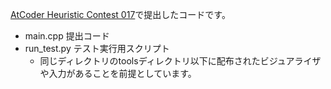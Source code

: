 [AtCoder Heuristic Contest 017](https://atcoder.jp/contests/ahc017)で提出したコードです。

- main.cpp 提出コード
- run_test.py テスト実行用スクリプト
    - 同じディレクトリのtoolsディレクトリ以下に配布されたビジュアライザや入力があることを前提としています。